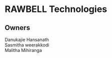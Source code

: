 # RAWBELL Technologies


## Owners
  Danukajie Hansanath <br/>
  Sasmitha weerakkodi <br/>
  Malitha Mihiranga <br/>
